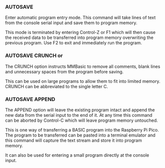 

### AUTOSAVE

Enter automatic program entry mode. This command will take lines of text from the console serial input and save them to program memory.

This mode is terminated by entering Control-Z or F1 which will then cause the received data to be transferred into program memory overwriting the previous program. Use F2 to exit and immediately run the program.


### AUTOSAVE CRUNCH or

The CRUNCH option instructs MMBasic to remove all comments, blank lines and unnecessary spaces from the program before saving. 

This can be used on large programs to allow them to fit into limited memory. CRUNCH can be abbreviated to the single letter C. 


### AUTOSAVE APPEND

The APPEND option will leave the existing program intact and append the new data from the serial input to the end of it. At any time this command can be aborted by Control-C which will leave program memory untouched. 

This is one way of transferring a BASIC program into the Raspberry Pi Pico. The program to be transferred can be pasted into a terminal emulator and this command will capture the text stream and store it into program memory. 

It can also be used for entering a small program directly at the console input. 
